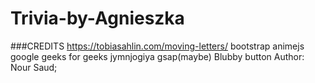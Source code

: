 # Trivia-by-Agnieszka



###CREDITS
https://tobiasahlin.com/moving-letters/
bootstrap
animejs
google
geeks for geeks jymnjogiya
gsap(maybe)
Blubby button Author: Nour Saud;